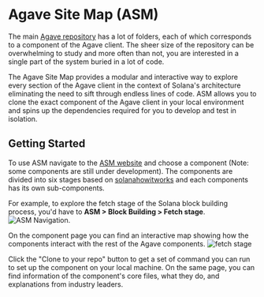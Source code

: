 # Agave Site Map (ASM)

The main [Agave repository](https://github.com/anza-xyz/agave) has a lot of folders, each of which corresponds to a component of the Agave client. The sheer size of the repository can be overwhelming to study and more often than not, you are interested in a single part of the system buried in a lot of code.

The Agave Site Map provides a modular and interactive way to explore every section of the Agave client in the context of Solana's architecture eliminating the need to sift through endless lines of code. ASM allows you to clone the exact component of the Agave client in your local environment and spins up the dependencies required for you to develop and test in isolation.

## Getting Started

To use ASM navigate to the [ASM website](https://agave-sitemap.vercel.app/) and choose a component (Note: some components are still under development). The components are divided into six stages based on [solanahowitworks](https://solanahowitworks.xyz/) and each components has its own sub-components.

For example, to explore the fetch stage of the Solana block building process, you'd have to **ASM > Block Building > Fetch stage**.
![ASM Navigation](./assets/Screenshot%202025-06-06%20at%203.02.30 PM.jpg).

On the component page you can find an interactive map showing how the components interact with the rest of the Agave components.
![fetch stage](./assets/Screenshot%202025-06-06%20at%203.11.35 PM.jpg)

Click the "Clone <component> to your repo" button to get a set of command you can run to set up the component on your local machine. On the same page, you can find information of the component's core files, what they do, and explanations from industry leaders.


